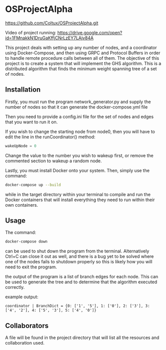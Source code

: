 # OSProjectAlpha

https://github.com/Coltux/OSProjectAlpha.git

Video of project running: https://drive.google.com/open?id=1FMnakkN1DruGaKffjCNrLzEY7LAjv84A

This project deals with setting up any number of nodes, and a coordinator using Docker-Compose, and then using GRPC and Protocol Buffers in order to handle remote procedure calls between all of them. The objective of this project is to create a system that will implement the GHS algorithm. This is a distributed algorithm that finds the minimum weight spanning tree of a set of nodes. 

## Installation

Firstly, you must run the program network_generator.py and supply the number of nodes so that it can generate the docker-compose.yml file

Then you need to provide a config.ini file for the set of nodes and edges that you want to run it on.

If you wish to change the starting node from node0, then you will have to edit the line in the runCoordinator() method:

```python
wakeUpNode = 0
```
Change the value to the number you wish to wakeup first, or remove the commented section to wakeup a random node. 

Lastly, you must install Docker onto your system. Then, simply use the command:

```bash
docker-compose up --build
```
while in the target directory within your terminal to compile and run the Docker containers that will install everything they need to run within their own containers. 
## Usage

The command:
```bash
docker-compose down
```
can be used to shut down the program from the terminal. Alternatively Ctrl+C can close it out as well, and there is a bug yet to be solved where one of the nodes fails to shutdown properly so this is likely how you will need to exit the program. 

the output of the program is a list of branch edges for each node. This can be used to generate the tree and to determine that the algorithm executed correctly. 

example output:

```
coordinator | BranchDict = {0: ['1', '5'], 1: ['0'], 2: ['3'], 3: ['4', '2'], 4: ['5', '3'], 5: ['4', '0']}
```

## Collaborators
A file will be found in the project directory that will list all the resources and collaboration used. 
